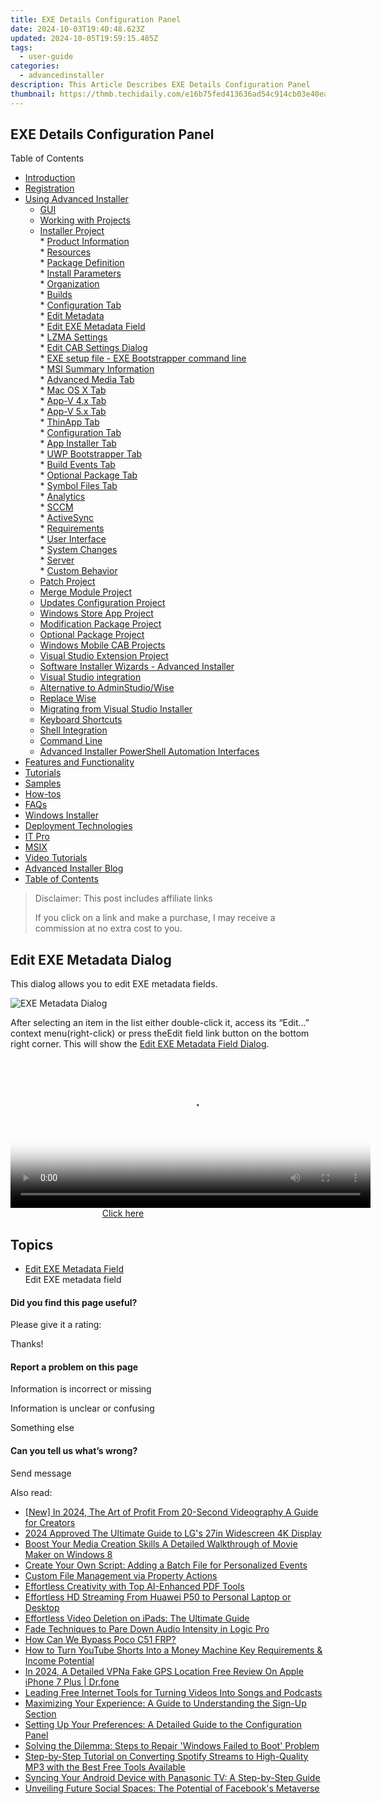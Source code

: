 ```yaml
---
title: EXE Details Configuration Panel
date: 2024-10-03T19:40:48.623Z
updated: 2024-10-05T19:59:15.485Z
tags:
  - user-guide
categories:
  - advancedinstaller
description: This Article Describes EXE Details Configuration Panel
thumbnail: https://thmb.techidaily.com/e16b75fed413636ad54c914cb03e40ea47ab207cb6190aa0c6171995d867746d.jpg
---
```


## EXE Details Configuration Panel

Table of Contents

* [Introduction](https://tools.techidaily.com/advancedinstaller/products/)
* [Registration](https://tools.techidaily.com/advancedinstaller/products/)
* [Using Advanced Installer](https://tools.techidaily.com/advancedinstaller/products/)  
   * [GUI](https://tools.techidaily.com/advancedinstaller/products/)  
   * [Working with Projects](https://tools.techidaily.com/advancedinstaller/products/)  
   * [Installer Project](https://tools.techidaily.com/advancedinstaller/products/)  
         * [Product Information](https://tools.techidaily.com/advancedinstaller/products/)  
         * [Resources](https://tools.techidaily.com/advancedinstaller/products/)  
         * [Package Definition](https://tools.techidaily.com/advancedinstaller/products/)  
                  * [Install Parameters](https://tools.techidaily.com/advancedinstaller/products/)  
                  * [Organization](https://tools.techidaily.com/advancedinstaller/products/)  
                  * [Builds](https://tools.techidaily.com/advancedinstaller/products/)  
                              * [Configuration Tab](https://tools.techidaily.com/advancedinstaller/products/)  
                                             * [Edit Metadata](https://tools.techidaily.com/advancedinstaller/products/)  
                                                               * [Edit EXE Metadata Field](https://tools.techidaily.com/advancedinstaller/products/)  
                                             * [LZMA Settings](https://tools.techidaily.com/advancedinstaller/products/)  
                                             * [Edit CAB Settings Dialog](https://tools.techidaily.com/advancedinstaller/products/)  
                                             * [EXE setup file - EXE Bootstrapper command line](https://tools.techidaily.com/advancedinstaller/products/)  
                                             * [MSI Summary Information](https://tools.techidaily.com/advancedinstaller/products/)  
                              * [Advanced Media Tab](https://tools.techidaily.com/advancedinstaller/products/)  
                              * [Mac OS X Tab](https://tools.techidaily.com/advancedinstaller/products/)  
                              * [App-V 4.x Tab](https://tools.techidaily.com/advancedinstaller/products/)  
                              * [App-V 5.x Tab](https://tools.techidaily.com/advancedinstaller/products/)  
                              * [ThinApp Tab](https://tools.techidaily.com/advancedinstaller/products/)  
                              * [Configuration Tab](https://tools.techidaily.com/advancedinstaller/products/)  
                              * [App Installer Tab](https://tools.techidaily.com/advancedinstaller/products/)  
                              * [UWP Bootstrapper Tab](https://tools.techidaily.com/advancedinstaller/products/)  
                              * [Build Events Tab](https://tools.techidaily.com/advancedinstaller/products/)  
                              * [Optional Package Tab](https://tools.techidaily.com/advancedinstaller/products/)  
                              * [Symbol Files Tab](https://tools.techidaily.com/advancedinstaller/products/)  
                  * [Analytics](https://tools.techidaily.com/advancedinstaller/products/)  
                  * [SCCM](https://tools.techidaily.com/advancedinstaller/products/)  
                  * [ActiveSync](https://tools.techidaily.com/advancedinstaller/products/)  
         * [Requirements](https://tools.techidaily.com/advancedinstaller/products/)  
         * [User Interface](https://tools.techidaily.com/advancedinstaller/products/)  
         * [System Changes](https://tools.techidaily.com/advancedinstaller/products/)  
         * [Server](https://tools.techidaily.com/advancedinstaller/products/)  
         * [Custom Behavior](https://tools.techidaily.com/advancedinstaller/products/)  
   * [Patch Project](https://tools.techidaily.com/advancedinstaller/products/)  
   * [Merge Module Project](https://tools.techidaily.com/advancedinstaller/products/)  
   * [Updates Configuration Project](https://tools.techidaily.com/advancedinstaller/products/)  
   * [Windows Store App Project](https://tools.techidaily.com/advancedinstaller/products/)  
   * [Modification Package Project](https://tools.techidaily.com/advancedinstaller/products/)  
   * [Optional Package Project](https://tools.techidaily.com/advancedinstaller/products/)  
   * [Windows Mobile CAB Projects](https://tools.techidaily.com/advancedinstaller/products/)  
   * [Visual Studio Extension Project](https://tools.techidaily.com/advancedinstaller/products/)  
   * [Software Installer Wizards - Advanced Installer](https://tools.techidaily.com/advancedinstaller/products/)  
   * [Visual Studio integration](https://tools.techidaily.com/advancedinstaller/products/)  
   * [Alternative to AdminStudio/Wise](https://tools.techidaily.com/advancedinstaller/products/)  
   * [Replace Wise](https://tools.techidaily.com/advancedinstaller/products/)  
   * [Migrating from Visual Studio Installer](https://tools.techidaily.com/advancedinstaller/products/)  
   * [Keyboard Shortcuts](https://tools.techidaily.com/advancedinstaller/products/)  
   * [Shell Integration](https://tools.techidaily.com/advancedinstaller/products/)  
   * [Command Line](https://tools.techidaily.com/advancedinstaller/products/)  
   * [Advanced Installer PowerShell Automation Interfaces](https://tools.techidaily.com/advancedinstaller/products/)
* [Features and Functionality](https://tools.techidaily.com/advancedinstaller/products/)
* [Tutorials](https://tools.techidaily.com/advancedinstaller/products/)
* [Samples](https://tools.techidaily.com/advancedinstaller/products/)
* [How-tos](https://tools.techidaily.com/advancedinstaller/products/)
* [FAQs](https://tools.techidaily.com/advancedinstaller/products/)
* [Windows Installer](https://tools.techidaily.com/advancedinstaller/products/)
* [Deployment Technologies](https://tools.techidaily.com/advancedinstaller/products/)
* [IT Pro](https://tools.techidaily.com/advancedinstaller/products/)
* [MSIX](https://tools.techidaily.com/advancedinstaller/products/)
* [Video Tutorials](https://tools.techidaily.com/advancedinstaller/products/)
* [Advanced Installer Blog](https://tools.techidaily.com/advancedinstaller/products/)
* [Table of Contents](https://tools.techidaily.com/advancedinstaller/products/)

>  Disclaimer: This post includes affiliate links
>
>  If you click on a link and make a purchase, I may receive a commission at no extra cost to you.
>

## Edit EXE Metadata Dialog

This dialog allows you to edit EXE metadata fields.

![EXE Metadata Dialog](https://cdn.advancedinstaller.com/img/dialog/edit-exe-metadata-dialog.png "EXE Metadata Dialog")  

After selecting an item in the list either double-click it, access its “Edit...” context menu(right-click) or press theEdit field link button on the bottom right corner. This will show the [Edit EXE Metadata Field Dialog](https://tools.techidaily.com/advancedinstaller/products/).

<!-- affiliate ads begin -->
<span id="1982499">
					<video width="576" height="240" style="cursor:pointer"
           poster="//a.impactradius-go.com/display-clicktoplayimage/1982499.png"
           onclick="if(!this.playClicked){this.play();this.setAttribute('controls',true);this.playClicked=true;}">
	   <source src="//a.impactradius-go.com/display-ad/22993-1982499">
	   <img src="//a.impactradius-go.com/display-clicktoplayimage/1982499.png" style="border: none; height: 100%; width: 100%; object-fit: contain">
	</video>
	<div style="width:360px;text-align:center"><a href="javascript:window.open(decodeURIComponent('https%3A%2F%2Fhomestyler.sjv.io%2Fc%2F5597632%2F1982499%2F22993'), '_blank');void(0);">Click here</a></div>
</span>
<img height="0" width="0" src="https://imp.pxf.io/i/5597632/1982499/22993" style="position:absolute;visibility:hidden;" border="0" />
<!-- affiliate ads end -->

## Topics

* [Edit EXE Metadata Field](https://tools.techidaily.com/advancedinstaller/products/)  
Edit EXE metadata field

#### Did you find this page useful?

Please give it a rating:

 Thanks!

#### Report a problem on this page

Information is incorrect or missing

Information is unclear or confusing

Something else

#### Can you tell us what’s wrong?

Send message

<ins class="adsbygoogle"
     style="display:block"
     data-ad-format="autorelaxed"
     data-ad-client="ca-pub-7571918770474297"
     data-ad-slot="1223367746"></ins>

<ins class="adsbygoogle"
     style="display:block"
     data-ad-client="ca-pub-7571918770474297"
     data-ad-slot="8358498916"
     data-ad-format="auto"
     data-full-width-responsive="true"></ins>

<span class="atpl-alsoreadstyle">Also read:</span>
<div><ul>
<li><a href="https://youtube-webster.techidaily.com/n-2024-the-art-of-profit-from-20-second-videography-a-guide-for-creators/"><u>[New] In 2024, The Art of Profit From 20-Second Videography A Guide for Creators</u></a></li>
<li><a href="https://some-tips.techidaily.com/2024-approved-the-ultimate-guide-to-lgs-27in-widescreen-4k-display/"><u>2024 Approved The Ultimate Guide to LG's 27in Widescreen 4K Display</u></a></li>
<li><a href="https://extra-tips.techidaily.com/boost-your-media-creation-skills-a-detailed-walkthrough-of-movie-maker-on-windows-8/"><u>Boost Your Media Creation Skills A Detailed Walkthrough of Movie Maker on Windows 8</u></a></li>
<li><a href="https://fox-zero.techidaily.com/create-your-own-script-adding-a-batch-file-for-personalized-events/"><u>Create Your Own Script: Adding a Batch File for Personalized Events</u></a></li>
<li><a href="https://fox-zero.techidaily.com/custom-file-management-via-property-actions/"><u>Custom File Management via Property Actions</u></a></li>
<li><a href="https://tech-savvy.techidaily.com/effortless-creativity-with-top-ai-enhanced-pdf-tools/"><u>Effortless Creativity with Top AI-Enhanced PDF Tools</u></a></li>
<li><a href="https://fox-zero.techidaily.com/effortless-hd-streaming-from-huawei-p50-to-personal-laptop-or-desktop/"><u>Effortless HD Streaming From Huawei P50 to Personal Laptop or Desktop</u></a></li>
<li><a href="https://fox-zero.techidaily.com/effortless-video-deletion-on-ipads-the-ultimate-guide/"><u>Effortless Video Deletion on iPads: The Ultimate Guide</u></a></li>
<li><a href="https://fox-helps.techidaily.com/fade-techniques-to-pare-down-audio-intensity-in-logic-pro/"><u>Fade Techniques to Pare Down Audio Intensity in Logic Pro</u></a></li>
<li><a href="https://bypass-frp.techidaily.com/how-can-we-bypass-poco-c51-frp-by-drfone-android/"><u>How Can We Bypass Poco C51 FRP?</u></a></li>
<li><a href="https://youtube-web.techidaily.com/o-turn-youtube-shorts-into-a-money-machine-key-requirements-and-income-potential/"><u>How to Turn YouTube Shorts Into a Money Machine Key Requirements & Income Potential</u></a></li>
<li><a href="https://change-location.techidaily.com/in-2024-a-detailed-vpna-fake-gps-location-free-review-on-apple-iphone-7-plus-drfone-by-drfone-virtual-ios/"><u>In 2024, A Detailed VPNa Fake GPS Location Free Review On Apple iPhone 7 Plus | Dr.fone</u></a></li>
<li><a href="https://fox-zero.techidaily.com/leading-free-internet-tools-for-turning-videos-into-songs-and-podcasts/"><u>Leading Free Internet Tools for Turning Videos Into Songs and Podcasts</u></a></li>
<li><a href="https://fox-zero.techidaily.com/maximizing-your-experience-a-guide-to-understanding-the-sign-up-section/"><u>Maximizing Your Experience: A Guide to Understanding the Sign-Up Section</u></a></li>
<li><a href="https://fox-zero.techidaily.com/setting-up-your-preferences-a-detailed-guide-to-the-configuration-panel/"><u>Setting Up Your Preferences: A Detailed Guide to the Configuration Panel</u></a></li>
<li><a href="https://win-howtos.techidaily.com/solving-the-dilemma-steps-to-repair-windows-failed-to-boot-problem/"><u>Solving the Dilemma: Steps to Repair 'Windows Failed to Boot' Problem</u></a></li>
<li><a href="https://fox-zero.techidaily.com/step-by-step-tutorial-on-converting-spotify-streams-to-high-quality-mp3-with-the-best-free-tools-available/"><u>Step-by-Step Tutorial on Converting Spotify Streams to High-Quality MP3 with the Best Free Tools Available</u></a></li>
<li><a href="https://fox-zero.techidaily.com/syncing-your-android-device-with-panasonic-tv-a-step-by-step-guide/"><u>Syncing Your Android Device with Panasonic TV: A Step-by-Step Guide</u></a></li>
<li><a href="https://facebook.techidaily.com/unveiling-future-social-spaces-the-potential-of-facebooks-metaverse/"><u>Unveiling Future Social Spaces: The Potential of Facebook's Metaverse</u></a></li>
</ul></div>

